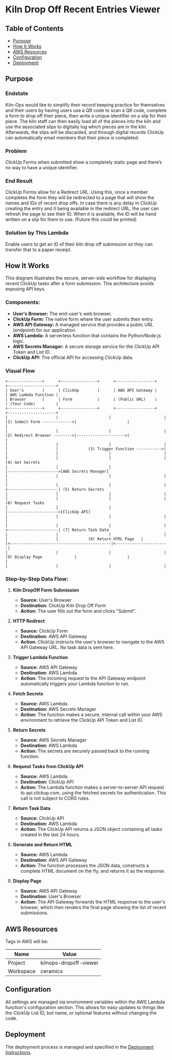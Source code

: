 # Kiln Drop Off Recent Entries Viewer

## Table of Contents
- [Purpose](#purpose)
- [How It Works](#how-it-works)
- [AWS Resources](#aws-resources)
- [Configuration](#configuration)
- [Deployment](#deployment)

## Purpose

### Endstate

Kiln-Ops would like to simplify their record keeping practice for themselves and their users by having users use a QR code to scan a QR code, complete a form to drop off their piece, then write a unique identifier on a slip for their piece. The kiln staff can then easily load all of the pieces into the kiln and use the associated slips to digitally log which pieces are in the kiln. Afterwards, the slips will be discarded, and through digital records ClickUp can automatically email members that their piece is completed.

### Problem

ClickUp Forms when submitted show a completely static page and there’s no way to have a unique identifier.

### End Result

ClickUp Forms allow for a Redirect URL. Using this, once a member completes the form they will be redirected to a page that will show the names and IDs of recent drop offs. In case there is any delay in ClickUp creating the entry and it being available in the redirect URL, the user can refresh the page to see their ID. When it is available, the ID will be hand written on a slip for them to use. (Future this could be printed)

### Solution by This Lambda

Enable users to get an ID of their kiln drop off submission so they can transfer that to a paper receipt.

## How It Works

This diagram illustrates the secure, server-side workflow for displaying recent ClickUp tasks after a form submission. This architecture avoids exposing API keys.

### Components:

-   **User's Browser:** The end-user's web browser.
-   **ClickUp Form:** The native form where the user submits their entry.
-   **AWS API Gateway:** A managed service that provides a public URL (endpoint) for our application.
-   **AWS Lambda:** A serverless function that contains the Python/Node.js logic.
-   **AWS Secrets Manager:** A secure storage service for the ClickUp API Token and List ID.
-   **ClickUp API:** The official API for accessing ClickUp data.

### Visual Flow

```
+---------------+      +----------------+      +-----------------+      +---------------------+
| User's        |      | ClickUp        |      | AWS API Gateway |      | AWS Lambda Function |
| Browser       |      | Form           |      | (Public URL)    |      | (Your Code)         |
+---------------+      +----------------+      +-----------------+      +---------------------+
|                     |                      |                       |
(1) Submit Form ------------->|                      |                       |
|                     |                      |                       |
(2) Redirect Browser -------->|--------------------->|                       |
|                     |                      |                       |
|                     |             (3) Trigger Function ----------->|
|                     |                      |                       |
|                     |                      |                       | (4) Get Secrets
|                     |                      |                       |---------------------->[AWS Secrets Manager]
|                     |                      |                       |                      |
|                     |                      |                       |<----------------------| (5) Return Secrets
|                     |                      |                       |
|                     |                      |                       | (6) Request Tasks
|                     |                      |                       |---------------------->[ClickUp API]
|                     |                      |                       |                      |
|                     |                      |                       |<----------------------| (7) Return Task Data
|                     |                      |                       |
|                     |             (8) Return HTML Page   |
|<--------------------------------------------|<-----------------------|
|                     |                      |                       |
(9) Display Page              |                      |                       |
|                     |                      |                       |
```

### Step-by-Step Data Flow:

1.  **Kiln DropOff Form Submission**
    * **Source:** User's Browser
    * **Destination:** ClickUp Kiln Drop Off Form
    * **Action:** The user fills out the form and clicks "Submit".

2.  **HTTP Redirect**
    * **Source:** ClickUp Form
    * **Destination:** AWS API Gateway
    * **Action:** ClickUp instructs the user's browser to navigate to the AWS API Gateway URL. No task data is sent here.

3.  **Trigger Lambda Function**
    * **Source:** AWS API Gateway
    * **Destination:** AWS Lambda
    * **Action:** The incoming request to the API Gateway endpoint automatically triggers your Lambda function to run.

4.  **Fetch Secrets**
    * **Source:** AWS Lambda
    * **Destination:** AWS Secrets Manager
    * **Action:** The function makes a secure, internal call within your AWS environment to retrieve the ClickUp API Token and List ID.

5.  **Return Secrets**
    * **Source:** AWS Secrets Manager
    * **Destination:** AWS Lambda
    * **Action:** The secrets are securely passed back to the running function.

6.  **Request Tasks from ClickUp API**
    * **Source:** AWS Lambda
    * **Destination:** ClickUp API
    * **Action:** The Lambda function makes a server-to-server API request to api.clickup.com, using the fetched secrets for authentication. This call is not subject to CORS rules.

7.  **Return Task Data**
    * **Source:** ClickUp API
    * **Destination:** AWS Lambda
    * **Action:** The ClickUp API returns a JSON object containing all tasks created in the last 24 hours.

8.  **Generate and Return HTML**
    * **Source:** AWS Lambda
    * **Destination:** AWS API Gateway
    * **Action:** The function processes the JSON data, constructs a complete HTML document on the fly, and returns it as the response.

9.  **Display Page**
    * **Source:** AWS API Gateway
    * **Destination:** User's Browser
    * **Action:** The API Gateway forwards the HTML response to the user's browser, which then renders the final page showing the list of recent submissions.

## AWS Resources

Tags in AWS will be:

| Name      | Value                  |
|-----------|------------------------|
| Project   | kilnops-dropoff-viewer |
| Workspace | ceramics               |

## Configuration

All settings are managed via environment variables within the AWS Lambda function's configuration section. This allows for easy updates to things like the ClickUp List ID, bot name, or optional features without changing the code.


## Deployment

The deployment process is managed and specified in the [Deployment Instructions](/docs/Deploying.md).